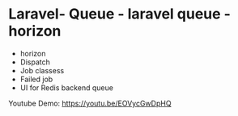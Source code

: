 # Laravel- Queue - laravel queue - horizon

- horizon
- Dispatch
- Job classess
- Failed job
- UI for Redis backend queue

Youtube Demo: https://youtu.be/EOVycGwDpHQ
